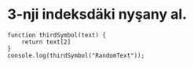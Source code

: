 # 3-nji indeksdäki nyşany al.
```
function thirdSymbol(text) {
    return text[2]
}
console.log(thirdSymbol("RandomText"));
```

